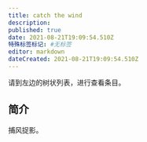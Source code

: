 ```yaml
---
title: catch the wind
description:
published: true
date: 2021-08-21T19:09:54.510Z
特殊标签标记: #无标签
editor: markdown
dateCreated: 2021-08-21T19:09:54.510Z
---
```


请到左边的树状列表，进行查看条目。

## 简介

捕风捉影。
